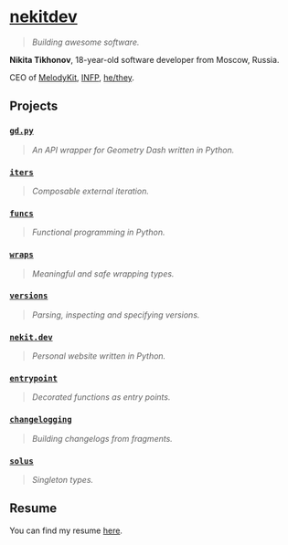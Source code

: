 # [nekitdev][Web]

> *Building awesome software.*

**Nikita Tikhonov**, 18-year-old software developer from Moscow, Russia.

CEO of [MelodyKit][MelodyKit], [INFP][INFP], [he/they][Pronouns].

## Projects

### [`gd.py`][gd.py]

> *An API wrapper for Geometry Dash written in Python.*

### [`iters`][iters]

> *Composable external iteration.*

### [`funcs`][funcs]

> *Functional programming in Python.*

### [`wraps`][wraps]

> *Meaningful and safe wrapping types.*

### [`versions`][versions]

> *Parsing, inspecting and specifying versions.*

### [`nekit.dev`][nekit.dev]

> *Personal website written in Python.*

### [`entrypoint`][entrypoint]

> *Decorated functions as entry points.*

### [`changelogging`][changelogging]

> *Building changelogs from fragments.*

### [`solus`][solus]

> *Singleton types.*

## Resume

You can find my resume [here][Resume].

[Web]: https://nekit.dev/

[MelodyKit]: https://melodykit.app/

[INFP]: https://16personalities.com/infp-personality

[Pronouns]: https://pronouns.page/@nekitdev

[Resume]: https://nekit.dev/resume

[gd.py]: https://github.com/nekitdev/gd.py
[iters]: https://github.com/nekitdev/iters
[funcs]: https://github.com/nekitdev/funcs
[wraps]: https://github.com/nekitdev/wraps
[versions]: https://github.com/nekitdev/versions
[nekit.dev]: https://github.com/nekitdev/nekit.dev
[entrypoint]: https://github.com/nekitdev/entrypoint
[changelogging]: https://github.com/nekitdev/changelogging
[solus]: https://github.com/nekitdev/solus
